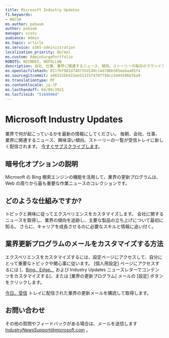 ```yaml
---
title: Microsoft Industry Updates
f1.keywords:
- NOCSH
ms.author: pebaum
author: pebaum
manager: scotv
audience: Admin
ms.topic: article
ms.service: o365-administration
localization_priority: Normal
ms.custom: AdminSurgePortfolio
ROBOTS: NOINDEX, NOFOLLOW
description: 会社、仕事、業界に関連するニュース、傾向、ストーリーの毎日のラウンドアップは、受信トレイに新しく配信されます。
ms.openlocfilehash: 811fbf981d740735d140c14d786b505eebaa05f4
ms.sourcegitcommit: a46532bb422ee51331f478ff50cc5444586bf6a9
ms.translationtype: MT
ms.contentlocale: ja-JP
ms.lasthandoff: 04/09/2021
ms.locfileid: "51649964"
---
```

# <a name="microsoft-industry-updates"></a>Microsoft Industry Updates

業界で何が起こっているかを最新の情報にしてください。 毎朝、会社、仕事、業界に関連するニュース、興味深い傾向、ストーリーの一覧が受信トレイに新しく配信されます。 [今すぐサブスクライブします](https://www.bing.com/news/professional?pn=setting&mkt=en-us&asnl=1&form)。

## <a name="what-is-it"></a>暗号化オプションの説明

Microsoft の Bing 検索エンジンの機能を活用して、業界の更新プログラムは、Web の周りから最も重要な作業ニュースのコレクションです。

## <a name="how-does-it-work"></a>どのような仕組みですか?

トピックと興味に従ってエクスペリエンスをカスタマイズします。 会社に関するニュースを取得し、業界の傾向を追跡し、主要な製品の立ち上げについて最初に知る。 さらに、キャリアを成長させるのに必要なスキルと情報に追い付く。

## <a name="how-do-i-customize-my-industry-updates-email"></a>業界更新プログラムのメールをカスタマイズする方法

エクスペリエンスをカスタマイズするには、設定ページにアクセスして、自分にとって重要なトピックや関心事に従います。 [個人用設定] ページにアクセスするには [、[Bing、Edge、](https://www.bing.com/news/professional?pn=setting&mkt=en-us&form=BAWLOG&frb=1) および Industry Updates ニュースレターでコンテンツをカスタマイズする]、または [業界の更新プログラム] メールの [設定] ボタンをクリックします。

[今日、受信](https://www.bing.com/news/professional?pn=setting&mkt=en-us&asnl=1&form=BAWLOG&frb=1) トレイに配信された業界の更新メールを購読して取得します。

## <a name="contact-us"></a>お問い合わせ

その他の質問やフィードバックがある場合は、メールを送信します <IndustryNewsSupport@microsoft.com> 。
